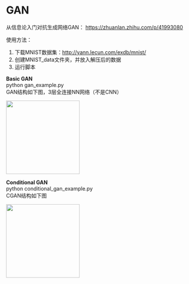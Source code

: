 # GAN

从信息论入门对抗生成网络GAN：
https://zhuanlan.zhihu.com/p/41993080

使用方法：
1. 下载MNIST数据集：http://yann.lecun.com/exdb/mnist/
2. 创建MNIST_data文件夹，并放入解压后的数据
3. 运行脚本

<b>Basic GAN</b>  
python gan_example.py  
GAN结构如下图，3层全连接NN网络（不是CNN）

<img src="https://raw.githubusercontent.com/bai-shang/GAN/master/gan-network.png" height="200">
  
  
  
  
  
<b>Conditional GAN</b>  
python conditional_gan_example.py  
CGAN结构如下图  


<img src="https://raw.githubusercontent.com/bai-shang/GAN/master/cgan-network.png" height="200">
